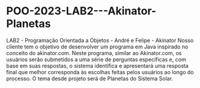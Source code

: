 # POO-2023-LAB2---Akinator-Planetas

LAB2 - Programação Orientada a Objetos - André e Felipe - Akinator Nosso cliente tem o objetivo de desenvolver um programa em Java inspirado no conceito do akinator.com. Neste programa, similar ao Akinator.com, os usuários serão submetidos a uma série de perguntas específicas e, com base em suas respostas, o sistema identifica e apresentará uma resposta final que melhor corresponda às escolhas feitas pelos usuários ao longo do processo. O tema desde projeto será de Planetas do Sistema Solar.
